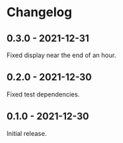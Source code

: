 # Changelog

## 0.3.0 - 2021-12-31

Fixed display near the end of an hour.

## 0.2.0 - 2021-12-30

Fixed test dependencies.

## 0.1.0 - 2021-12-30

Initial release.
